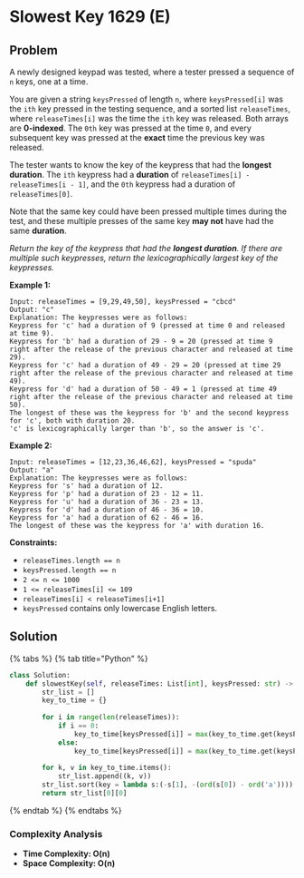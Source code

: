 # Slowest Key 1629 \(E\)

## Problem

A newly designed keypad was tested, where a tester pressed a sequence of `n` keys, one at a time.

You are given a string `keysPressed` of length `n`, where `keysPressed[i]` was the `ith` key pressed in the testing sequence, and a sorted list `releaseTimes`, where `releaseTimes[i]` was the time the `ith` key was released. Both arrays are **0-indexed**. The `0th` key was pressed at the time `0`, and every subsequent key was pressed at the **exact** time the previous key was released.

The tester wants to know the key of the keypress that had the **longest duration**. The `ith` keypress had a **duration** of `releaseTimes[i] - releaseTimes[i - 1]`, and the `0th` keypress had a duration of `releaseTimes[0]`.

Note that the same key could have been pressed multiple times during the test, and these multiple presses of the same key **may not** have had the same **duration**.

_Return the key of the keypress that had the **longest duration**. If there are multiple such keypresses, return the lexicographically largest key of the keypresses._

**Example 1:**

```text
Input: releaseTimes = [9,29,49,50], keysPressed = "cbcd"
Output: "c"
Explanation: The keypresses were as follows:
Keypress for 'c' had a duration of 9 (pressed at time 0 and released at time 9).
Keypress for 'b' had a duration of 29 - 9 = 20 (pressed at time 9 right after the release of the previous character and released at time 29).
Keypress for 'c' had a duration of 49 - 29 = 20 (pressed at time 29 right after the release of the previous character and released at time 49).
Keypress for 'd' had a duration of 50 - 49 = 1 (pressed at time 49 right after the release of the previous character and released at time 50).
The longest of these was the keypress for 'b' and the second keypress for 'c', both with duration 20.
'c' is lexicographically larger than 'b', so the answer is 'c'.
```

**Example 2:**

```text
Input: releaseTimes = [12,23,36,46,62], keysPressed = "spuda"
Output: "a"
Explanation: The keypresses were as follows:
Keypress for 's' had a duration of 12.
Keypress for 'p' had a duration of 23 - 12 = 11.
Keypress for 'u' had a duration of 36 - 23 = 13.
Keypress for 'd' had a duration of 46 - 36 = 10.
Keypress for 'a' had a duration of 62 - 46 = 16.
The longest of these was the keypress for 'a' with duration 16.
```

**Constraints:**

* `releaseTimes.length == n`
* `keysPressed.length == n`
* `2 <= n <= 1000`
* `1 <= releaseTimes[i] <= 109`
* `releaseTimes[i] < releaseTimes[i+1]`
* `keysPressed` contains only lowercase English letters.

## Solution 

{% tabs %}
{% tab title="Python" %}
```python
class Solution:
    def slowestKey(self, releaseTimes: List[int], keysPressed: str) -> str:
        str_list = []
        key_to_time = {}
        
        for i in range(len(releaseTimes)):
            if i == 0:
                key_to_time[keysPressed[i]] = max(key_to_time.get(keysPressed[i], 0), releaseTimes[i])
            else:
                key_to_time[keysPressed[i]] = max(key_to_time.get(keysPressed[i], 0),  releaseTimes[i] - releaseTimes[i - 1])
        
        for k, v in key_to_time.items():
            str_list.append((k, v))
        str_list.sort(key = lambda s:(-s[1], -(ord(s[0]) - ord('a'))))
        return str_list[0][0]
```
{% endtab %}
{% endtabs %}

### Complexity Analysis

* **Time Complexity: O\(n\)**
* **Space Complexity: O\(n\)**

